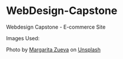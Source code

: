 # WebDesign-Capstone
Webdesign Capstone - E-commerce Site

Images Used:

Photo by <a href="https://unsplash.com/@margzu?utm_content=creditCopyText&utm_medium=referral&utm_source=unsplash">Margarita Zueva</a> on <a href="https://unsplash.com/photos/oatmeal-with-nuts-aDxzwSmY90A?utm_content=creditCopyText&utm_medium=referral&utm_source=unsplash">Unsplash</a>
  